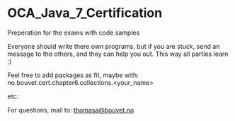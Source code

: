 OCA_Java_7_Certification
========================

Preperation for the exams with code samples

Everyone should write there own programs, but if you are stuck, send an message to the others, and they can help you out. 
This way all parties learn :)

Feel free to add packages as fit, maybe with:
    no.bouvet.cert.chapter6.collections.<your_name>
    
etc:

For questions, mail to: thomasa@bouvet.no 

